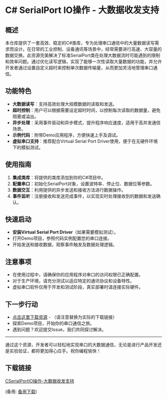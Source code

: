 # C# SerialPort IO操作 - 大数据收发支持

## 概述

本仓库提供了一套高效、稳定的C#类库，专为处理串口通信中的大量数据读写需求而设计。在日常的工业控制、设备通讯等场景中，经常需要进行高速、大容量的数据交换。此资源完美解决了标准SerialPort类在处理大数据流时可能遇到的限制和效率问题。通过优化读写逻辑，实现了能够一次性读取大量数据的功能，并允许开发者通过设置自定义超时来控制单次数据传输量，从而更加灵活地管理串口通信。

## 功能特色

- **大数据读写**：支持高效处理大规模数据的读取和发送。
- **超时控制**：用户可以根据需要设定超时时间，以控制每次读取的数据量，避免阻塞或溢出。
- **异步处理**：采用事件驱动和异步模式，提升程序响应速度，适用于高并发通信场景。
- **示例代码**：附带Demo应用程序，方便快速上手及调试。
- **虚拟串口支持**：推荐配合Virtual Serial Port Driver使用，便于在无硬件环境下的模拟测试。

## 使用指南

1. **集成类库**：将提供的类库添加到你的C#项目中。
2. **配置串口**：初始化SerialPort对象，设置波特率、停止位、数据位等参数。
3. **数据交互**：利用提供的异步发送和接收方法进行数据操作。
4. **事件监听**：注册接收和发送完成事件，以实现实时处理接收到的数据和发送确认。

## 快速启动

- **安装Virtual Serial Port Driver**（如果需要模拟测试）。
- 打开Demo项目，参照代码实例配置您的串口连接。
- 开始发送和接收数据，观察事件触发及数据处理逻辑。

## 注意事项

- 在使用过程中，请确保你的应用程序对串口的访问权限已正确配置。
- 对于生产环境，请充分测试以适应特定的通讯协议和设备特性。
- 虚拟串口软件仅用于开发和测试阶段，真实部署时请连接实际硬件。

## 下一步行动

- [点击这里下载资源](链接地址) - （请注意替换为实际的下载链接）
- 探索Demo项目，开始你的串口通信之旅。
- 遇到问题？欢迎提交Issue，我们共同探讨解决。

---

通过这个资源，开发者可以轻松地实现串口的大数据通信，无论是进行产品开发还是实验验证，都将更加得心应手。祝你编程愉快！

## 下载链接
[CSerialPortIO操作-大数据收发支持](https://pan.quark.cn/s/5f7caad2b154) 

(备用: [备用下载](https://pan.baidu.com/s/1Aad_7s4UklYiwMX5fs80uA?pwd=1234))
